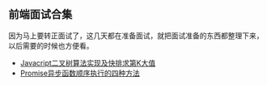 前端面试合集
---
因为马上要转正面试了，这几天都在准备面试，就把面试准备的东西都整理下来，以后需要的时候也方便看。

- [Javacript二叉树算法实现及快排求第K大值](https://github.com/wangfengyuan/interview/blob/master/javascript%E5%B8%B8%E8%A7%81%E4%BA%8C%E5%8F%89%E6%A0%91%E7%AE%97%E6%B3%95%E5%AE%9E%E7%8E%B0%E5%8F%8A%E5%BF%AB%E6%8E%92%E6%B1%82%E7%AC%ACK%E5%A4%A7%E5%80%BC.md)
- [Promise异步函数顺序执行的四种方法](https://github.com/wangfengyuan/interview/blob/master/mergePromise.md)
